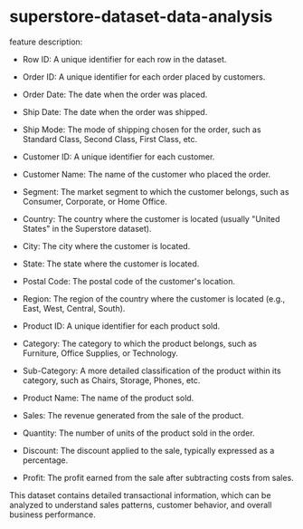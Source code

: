 # superstore-dataset-data-analysis

feature description:

* Row ID: A unique identifier for each row in the dataset.

* Order ID: A unique identifier for each order placed by customers.

* Order Date: The date when the order was placed.

* Ship Date: The date when the order was shipped.

* Ship Mode: The mode of shipping chosen for the order, such as Standard Class, Second Class, First Class, etc.

* Customer ID: A unique identifier for each customer.

* Customer Name: The name of the customer who placed the order.

* Segment: The market segment to which the customer belongs, such as Consumer, Corporate, or Home Office.

* Country: The country where the customer is located (usually "United States" in the Superstore dataset).

* City: The city where the customer is located.

* State: The state where the customer is located.

* Postal Code: The postal code of the customer's location.

* Region: The region of the country where the customer is located (e.g., East, West, Central, South).

* Product ID: A unique identifier for each product sold.

* Category: The category to which the product belongs, such as Furniture, Office Supplies, or Technology.

* Sub-Category: A more detailed classification of the product within its category, such as Chairs, Storage, Phones, etc.

* Product Name: The name of the product sold.

* Sales: The revenue generated from the sale of the product.

* Quantity: The number of units of the product sold in the order.

* Discount: The discount applied to the sale, typically expressed as a percentage.

* Profit: The profit earned from the sale after subtracting costs from sales.

This dataset contains detailed transactional information, which can be analyzed to understand sales patterns, customer behavior, and overall business performance.
